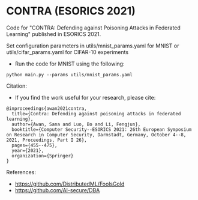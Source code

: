 # CONTRA (ESORICS 2021)
Code for "CONTRA: Defending against Poisoning Attacks in Federated Learning" published in ESORICS 2021.

Set configuration parameters in utils/mnist_params.yaml for MNIST or utils/cifar_params.yaml for CIFAR-10 experiments

* Run the code for MNIST using the following:
```
python main.py --params utils/mnist_params.yaml
```

Citation:
* If you find the work useful for your research, please cite:

```
@inproceedings{awan2021contra,
  title={Contra: Defending against poisoning attacks in federated learning},
  author={Awan, Sana and Luo, Bo and Li, Fengjun},
  booktitle={Computer Security--ESORICS 2021: 26th European Symposium on Research in Computer Security, Darmstadt, Germany, October 4--8, 2021, Proceedings, Part I 26},
  pages={455--475},
  year={2021},
  organization={Springer}
}
```

References:
* https://github.com/DistributedML/FoolsGold
* https://github.com/AI-secure/DBA


